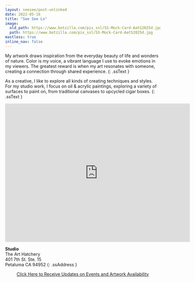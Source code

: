 ```yaml
---
layout: seesee/post-unlinked
date: 2022-05-16
title: "See See Lo"
image:
  old_path: https://www.botzilla.com/pix_ssl/SS-Mock-Card-AatS2025d.jpg
  path: https://www.botzilla.com/pix_ssl/SS-Mock-Card-AatS2025d.jpg
mastless: true
inline_nav: false
---
```


<!-- 6 May 2025 -->

<!-- 
<div style="padding: 5%;">
<h1 class="ss-page-subtitle ss-crunch" style="color: #7d7">Art at the Source 2025</h1>
<table><tr><td><img src="https://www.botzilla.com/pix_ssl/Embrace.jpg" class="entry-feature-image u-photo" style="padding:2%"></td>
<td style="text-align:center;">
<h2 class="ss-page-subtitle ss-crunch">Open Studio</h2>
<h2 class="ss-page-subtitle">June&nbsp;7-8 &amp; June&nbsp;14-15<br/>
10:00-17:00</h2>
<h2 class="ss-page-subtitle">401 7th St #15<br/>
Petaluma CA 94952</h2>
<h2 class="ss-page-subtitle">IG: <a href="https://www.instagram.com/seeseeloca/">seeseeloca</a><br/>
SeeSeeLo.com</h2>
</td></tr></table></div>

-->

My artwork draws inspiration from the everyday beauty of life and wonders of nature. Color is my voice, a vibrant language I use to evoke emotions in my viewers. The greatest reward is when my art resonates with someone, creating a connection through shared experience.
{: .ssText }

As a creative, I like to explore all kinds of creating techniques and styles. For my studio work, I focus on oil & acrylic paintings, exploring a variety of surfaces to paint on, from traditional canvases to upcycled cigar boxes.
{: .ssText }


<center><iframe src="https://www.google.com/maps/embed?pb=!1m14!1m8!1m3!1d100295.6301766402!2d-122.636712!3d38.227574!3m2!1i1024!2i768!4f13.1!3m3!1m2!1s0x8085b6afce3ca169%3A0xc87a42786446934!2s401%207th%20St%20%2315%2C%20Petaluma%2C%20CA%2094952!5e0!3m2!1sen!2sus!4v1717094309947!5m2!1sen!2sus" width="600" height="450" style="border:0;" allowfullscreen="" loading="lazy" referrerpolicy="no-referrer-when-downgrade"></iframe></center>

**Studio**<br/>The Art Hatchery<br/>401 7th St. Ste. 15<br/>Petaluma CA 94952
{: .ssAddress }


<!-- from See See:
Artist’s Statement 

Art. Is. Life. Is. Life

I believe that everything we do in life is art. The way we talk, what food we cook and the presentation, how we love… and of course how we release our creative energies. 

Through my work, I share things that I’m passionate about: nature, food, how to make the world a better place… I love to make art that makes people pause, contemplate, and have a little dialogue with.

-->

<!--
<br/>See See Lo is a Sonoma County artist.  Her artworks are percolations of small wonders in life, mixed with doses of imagination, humor and observation of the human condition. Viewers are reminded to savor special moments in everyday life.
{: .ssText }

Studying with teachers at the Art Students League in NYC, her works are mostly representational. Growing up in Hong Kong and in England, her multicultural background permeates through her paintings in oil, acrylic and watercolor. She paints on canvases, panels, papers and even cigar boxes.
{: .ssText }

Paintings from See See's studio are available at <b>The Art Hatchery</b>: <a href="https://www.google.com/maps/place/401+7th+St+%2315,+Petaluma,+CA+94952/@38.2277193,-122.6387623,17z/data=!3m1!4b1!4m5!3m4!1s0x8085b6ae32af4d9f:0xc97691bca74b59ee!8m2!3d38.2277193!4d-122.636182?entry=ttu">401 7th Street #15, Petaluma, CA 94952</a>
{: .ssText }

Explore, and share her joy of creation!
{: .ssText }
-->

<!--
<figure class="align-center">
<a href="https://www.artatthesource.org/see-see-lo"><img src="https://www.botzilla.com/pix2024/ss-card-2024.jpeg"></a>
<figcaption>See my work during <a href="https://www.artatthesource.org/see-see-lo">Art at the Source 2024,</a> Studio #133!</figcaption>
</figure>

-->

<center>
<a class="btn btn--inverse" href="mailto:kevin+see@vumondo.com?subject=See%20See%20Lo%20Updates&body=Please%20inform%20me%20of%20occasional%20art%20updates%20from%20See%20See%20Lo.">Click Here to Receive Updates on Events and Artwork Availability</a>

</center>
